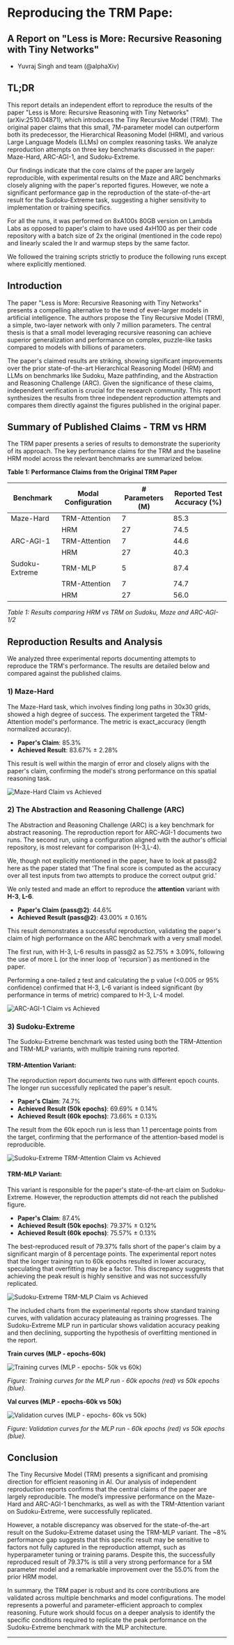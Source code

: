 # Reproducing the TRM Pape:
## A Report on "Less is More: Recursive Reasoning with Tiny Networks"

- Yuvraj Singh and team (@alphaXiv)

## TL;DR

This report details an independent effort to reproduce the results of the paper "Less is More: Recursive Reasoning with Tiny Networks" (arXiv:2510.04871), which introduces the Tiny Recursive Model (TRM). The original paper claims that this small, 7M-parameter model can outperform both its predecessor, the Hierarchical Reasoning Model (HRM), and various Large Language Models (LLMs) on complex reasoning tasks. We analyze reproduction attempts on three key benchmarks discussed in the paper: Maze-Hard, ARC-AGI-1, and Sudoku-Extreme.

Our findings indicate that the core claims of the paper are largely reproducible, with experimental results on the Maze and ARC benchmarks closely aligning with the paper's reported figures. However, we note a significant performance gap in the reproduction of the state-of-the-art result for the Sudoku-Extreme task, suggesting a higher sensitivity to implementation or training specifics.

For all the runs, it was performed on 8xA100s 80GB version on Lambda Labs as opposed to paper's claim to have used 4xH100 as per their code repository with a batch size of 2x the original (mentioned in the code repo) and linearly scaled the lr and warmup steps by the same factor.

We followed the training scripts strictly to produce the following runs except where explicitly mentioned.

## Introduction

The paper "Less is More: Recursive Reasoning with Tiny Networks" presents a compelling alternative to the trend of ever-larger models in artificial intelligence. The authors propose the Tiny Recursive Model (TRM), a simple, two-layer network with only 7 million parameters. The central thesis is that a small model leveraging recursive reasoning can achieve superior generalization and performance on complex, puzzle-like tasks compared to models with billions of parameters.

The paper's claimed results are striking, showing significant improvements over the prior state-of-the-art Hierarchical Reasoning Model (HRM) and LLMs on benchmarks like Sudoku, Maze pathfinding, and the Abstraction and Reasoning Challenge (ARC). Given the significance of these claims, independent verification is crucial for the research community. This report synthesizes the results from three independent reproduction attempts and compares them directly against the figures published in the original paper.

## Summary of Published Claims - TRM vs HRM

The TRM paper presents a series of results to demonstrate the superiority of its approach. The key performance claims for the TRM and the baseline HRM model across the relevant benchmarks are summarized below.

**Table 1: Performance Claims from the Original TRM Paper**

| Benchmark        | Modal Configuration | # Parameters (M) | Reported Test Accuracy (%) |
|------------------|---------------------|-------------------|----------------------------|
| Maze-Hard        | TRM-Attention       | 7                 | 85.3                       |
|                  | HRM                 | 27                | 74.5                       |
| ARC-AGI-1        | TRM-Attention       | 7                 | 44.6                       |
|                  | HRM                 | 27                | 40.3                       |
| Sudoku-Extreme   | TRM-MLP             | 5                 | 87.4                       |
|                  | TRM-Attention       | 7                 | 74.7                       |
|                  | HRM                 | 27                | 56.0                       |

*Table 1: Results comparing HRM vs TRM on Sudoku, Maze and ARC-AGI-1/2*

## Reproduction Results and Analysis

We analyzed three experimental reports documenting attempts to reproduce the TRM's performance. The results are detailed below and compared against the published claims.

### 1) Maze-Hard

The Maze-Hard task, which involves finding long paths in 30x30 grids, showed a high degree of success. The experiment targeted the TRM-Attention model's performance. The metric is exact_accuracy (length normalized accuracy).

- **Paper's Claim**: 85.3%
- **Achieved Result**: 83.67% ± 2.28%

This result is well within the margin of error and closely aligns with the paper's claim, confirming the model's strong performance on this spatial reasoning task.

![Maze-Hard Claim vs Achieved](reports/plots/claims_vs_achieved_1-maze-hard.png)

### 2) The Abstraction and Reasoning Challenge (ARC)

The Abstraction and Reasoning Challenge (ARC) is a key benchmark for abstract reasoning. The reproduction report for ARC-AGI-1 documents two runs. The second run, using a configuration aligned with the author's official repository, is most relevant for comparison (H-3,L-4). 

We, though not explicitly mentioned in the paper, have to look at pass@2 here as the paper stated that 'The final score is computed as the accuracy over all test inputs from two attempts to produce the correct output grid.'

We only tested and made an effort to reproduce the **attention** variant with **H-3**, **L-6**.

- **Paper's Claim (pass@2)**: 44.6%
- **Achieved Result (pass@2)**: 43.00% ± 0.16%

This result demonstrates a successful reproduction, validating the paper's claim of high performance on the ARC benchmark with a very small model.

The first run, with H-3, L-6 results in pass@2 as 52.75% ± 3.09%, following the use of more L (or the inner loop of 'recursion') as mentioned in the paper.

Performing a one-tailed z test and calculating the p value (<0.005 or 95% confidence) confirmed that H-3, L-6 variant is indeed significant (by performance in terms of metric) compared to H-3, L-4 model.

![ARC-AGI-1 Claim vs Achieved](reports/plots/claims_vs_achieved_2-the-abstraction-and-reasoning-challenge-arc.png)

### 3) Sudoku-Extreme

The Sudoku-Extreme benchmark was tested using both the TRM-Attention and TRM-MLP variants, with multiple training runs reported.

#### TRM-Attention Variant:

The reproduction report documents two runs with different epoch counts. The longer run successfully replicated the paper's result.

- **Paper's Claim**: 74.7%
- **Achieved Result (50k epochs)**: 69.69% ± 0.14%
- **Achieved Result (60k epochs)**: 73.66% ± 0.13%

The result from the 60k epoch run is less than 1.1 percentage points from the target, confirming that the performance of the attention-based model is reproducible.

![Sudoku-Extreme TRM-Attention Claim vs Achieved](reports/plots/claims_vs_achieved_trm-attention-variant.png)

#### TRM-MLP Variant:

This variant is responsible for the paper's state-of-the-art claim on Sudoku-Extreme. However, the reproduction attempts did not reach the published figure.

- **Paper's Claim**: 87.4%
- **Achieved Result (50k epochs)**: 79.37% ± 0.12%
- **Achieved Result (60k epochs)**: 75.57% ± 0.13%

The best-reproduced result of 79.37% falls short of the paper's claim by a significant margin of 8 percentage points. The experimental report notes that the longer training run to 60k epochs resulted in lower accuracy, speculating that overfitting may be a factor. This discrepancy suggests that achieving the peak result is highly sensitive and was not successfully replicated.

![Sudoku-Extreme TRM-MLP Claim vs Achieved](reports/plots/claims_vs_achieved_trm-mlp-variant.png)
<!-- 
**Table 2. Comparison of Claimed vs. Reproduced Results**

| Benchmark        | Model Variant   | Claimed Accuracy (%) | Reproduced Accuracy (%) |
|------------------|-----------------|-----------------------|--------------------------|
| **Maze-Hard**    | TRM-Attention   | 85.3                  | 83.87                    |
| **ARC-AGI-1**    | TRM-Attention   | 44.6                  | 43.00                    |
| **Sudoku-Extreme** | TRM-Attention | 74.7                  | 73.66                    |
| **Sudoku-Extreme** | TRM-MLP       | 87.4                  | 79.37                    | -->

The included charts from the experimental reports show standard training curves, with validation accuracy plateauing as training progresses. The Sudoku-Extreme MLP run in particular shows validation accuracy peaking and then declining, supporting the hypothesis of overfitting mentioned in the report.

**Train curves (MLP - epochs-60k)**

![Training curves (MLP - epochs- 50k vs 60k)](assets/images/train.png)

*Figure: Training curves for the MLP run  - 60k epochs (red) vs 50k epochs (blue).*


**Val curves (MLP - epochs-60k vs 50k)**

![Validation curves (MLP - epochs- 60k vs 50k)](assets/images/val.png)

*Figure: Validation curves for the MLP run - 60k epochs (red) vs 50k epochs (blue).*





## Conclusion

The Tiny Recursive Model (TRM) presents a significant and promising direction for efficient reasoning in AI. Our analysis of independent reproduction reports confirms that the central claims of the paper are largely reproducible. The model’s impressive performance on the Maze-Hard and ARC-AGI-1 benchmarks, as well as with the TRM-Attention variant on Sudoku-Extreme, were successfully replicated.

However, a notable discrepancy was observed for the state-of-the-art result on the Sudoku-Extreme dataset using the TRM-MLP variant. The ~8% performance gap suggests that this specific result may be sensitive to factors not fully captured in the reproduction attempt, such as hyperparameter tuning or training params. Despite this, the successfully reproduced result of 79.37% is still a very strong performance for a 5M parameter model and a remarkable improvement over the 55.0% from the prior HRM model.

In summary, the TRM paper is robust and its core contributions are validated across multiple benchmarks and model configurations. The model represents a powerful and parameter-efficient approach to complex reasoning. Future work should focus on a deeper analysis to identify the specific conditions required to replicate the peak performance on the Sudoku-Extreme benchmark with the MLP architecture.


---

